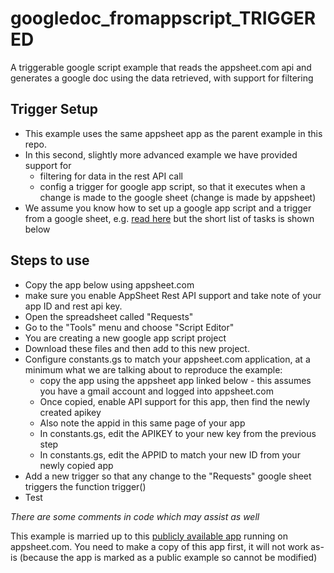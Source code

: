 # googledoc_fromappscript_TRIGGERED

A triggerable google script example that reads the appsheet.com api and generates a google doc using the data retrieved, with support for filtering

## Trigger Setup

- This example uses the same appsheet app as the parent example in this repo. 
- In this second, slightly more advanced example we have provided support for
	- filtering for data in the rest API call
	- config a trigger for google app script, so that it executes when a change is made to the google sheet (change is made by appsheet)
- We assume you know how to set up a google app script and a trigger from a google sheet, e.g. [read here](https://developers.google.com/apps-script/overview) but the short list of tasks is shown below

## Steps to use

- Copy the app below using appsheet.com
- make sure you enable AppSheet Rest API support and take note of your app ID and rest api key.
- Open the spreadsheet called "Requests"
- Go to the "Tools" menu and choose "Script Editor"
- You are creating a new google app script project
- Download these files and then add to this new project.
- Configure constants.gs to match your appsheet.com application, at a minimum what we are talking about to reproduce the example:
	- copy the app using the appsheet app linked below - this assumes you have a gmail account and logged into appsheet.com
	- Once copied, enable API support for this app, then find the newly created apikey
	- Also note the appid in this same page of your app
	- In constants.gs, edit the APIKEY to your new key from the previous step
	- In constants.gs, edit the APPID to match your new ID from your newly copied app
- Add a new trigger so that any change to the "Requests" google sheet triggers the function trigger()
- Test

_There are some comments in code which may assist as well_

This example is married up to this [publicly available app](https://www.appsheet.com/samples/Companion-app-for-a-Google-App-Script-Example?appGuidString=6666b2ca-9819-403c-951f-f85a101d7e06) running on appsheet.com. You need to make a copy of this app first, it will not work as-is (because the app is marked as a public example so cannot be modified)
